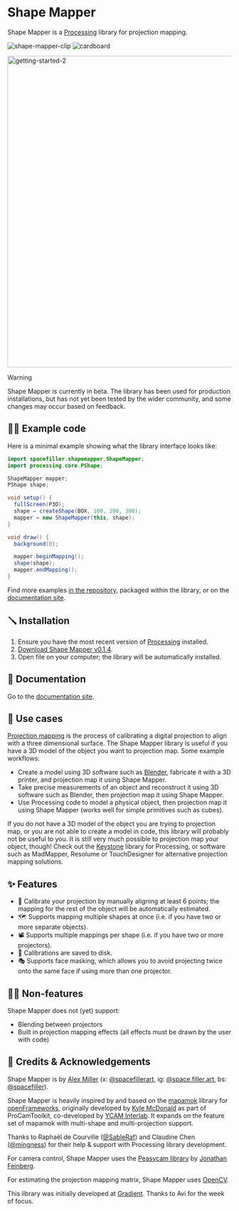 # Shape Mapper

Shape Mapper is a [Processing](processing.org/) library for projection mapping.

![shape-mapper-clip](https://github.com/user-attachments/assets/9a1c0ce3-ff4e-42ab-b20c-06ef966df57a)
![cardboard](https://github.com/user-attachments/assets/59ac0c9a-4bd5-48f1-9ce9-d2512b451caa)

<img width="700" alt="getting-started-2" src="https://github.com/user-attachments/assets/0595fd10-d813-4704-8645-975ee4f563a4" />

> [!WARNING]  
> Shape Mapper is currently in beta. The library has been used for production installations, but has not yet been tested by the wider community, and some changes may occur based on feedback.

## 👩‍💻  Example code

Here is a minimal example showing what the library interface looks like:

``` java
import spacefiller.shapemapper.ShapeMapper;
import processing.core.PShape;

ShapeMapper mapper;
PShape shape;

void setup() {
  fullScreen(P3D);
  shape = createShape(BOX, 100, 200, 300);
  mapper = new ShapeMapper(this, shape);
}

void draw() {
  background(0);

  mapper.beginMapping();
  shape(shape);
  mapper.endMapping();
}
```

Find more examples [in the repository](examples/), packaged within the library, or on the [documentation site](https://alexdmiller.github.io/shape-mapper/).

## 🪛  Installation

1.  Ensure you have the most recent version of [Processing](https://processing.org) installed.
2.  [Download Shape Mapper v0.1.4](https://github.com/alexdmiller/shape-mapper/releases/download/v0.1.4/shapemapper.pdex).
3.  Open file on your computer; the library will be automatically installed.

## 📜  Documentation

Go to the [documentation site](https://alexdmiller.github.io/shape-mapper/).

## 💪  Use cases

[Projection mapping](https://en.wikipedia.org/wiki/Projection_mapping) is the process of calibrating a digital projection to align with a three dimensional surface. The Shape Mapper library is useful if you have a 3D model of the object you want to projection map. Some example workflows:

- Create a model using 3D software such as [Blender](https://www.blender.org/), fabricate it with a 3D printer, and projection map it using Shape Mapper.
- Take precise measurements of an object and reconstruct it using 3D software such as Blender, then projection map it using Shape Mapper.
- Use Processing code to model a physical object, then projection map it using Shape Mapper (works well for simple primitives such as cubes).

If you do not have a 3D model of the object you are trying to projection map, or you are not able to create a model in code, this library will probably not be useful to you. It is still very much possible to projection map your object, though! Check out the [Keystone](https://github.com/davidbouchard/keystone) library for Processing, or software such as MadMapper, Resolume or TouchDesigner for alternative projection mapping solutions.

## ✨  Features

- 🧮 Calibrate your projection by manually aligning at least 6 points; the mapping for the rest of the object will be automatically estimated.
- 🗺 Supports mapping multiple shapes at once (i.e. if you have two or more separate objects).
- 📽 Supports multiple mappings per shape (i.e. if you have two or more projectors).
- 💾 Calibrations are saved to disk.
- 🎭 Supports face masking, which allows you to avoid projecting twice onto the same face if using more than one projector.

## 🤷‍♂️  Non-features

Shape Mapper does not (yet) support:

- Blending between projectors
- Built in projection mapping effects (all effects must be drawn by the user with code)

## 🙏  Credits & Acknowledgements

Shape Mapper is by [Alex Miller](https://alexmiller.cv/) (x: [@spacefillerart](https://x.com/spacefillerart), ig: [@space.filler.art](https://www.instagram.com/space.filler.art/), bs: [@spacefiller](https://bsky.app/profile/spacefiller.bsky.social)).

Shape Mapper is heavily inspired by and based on the [mapamok](https://github.com/YCAMInterlab/mapamok) library for [openFrameworks](https://openframeworks.cc/), originally developed by [Kyle McDonald](https://kylemcdonald.net/) as part of ProCamToolkit, co-developed by [YCAM Interlab](https://www.ycam.jp/en/aboutus/interlab/). It expands on the feature set of mapamok with multi-shape and multi-projection support.

Thanks to Raphaël de Courville ([@SableRaf](https://github.com/SableRaf)) and Claudine Chen ([@mingness](https://github.com/mingness)) for their help & support with Processing library development.

For camera control, Shape Mapper uses the [Peasycam library](https://mrfeinberg.com/peasycam/) by [Jonathan Feinberg](https://mrfeinberg.com).

For estimating the projection mapping matrix, Shape Mapper uses [OpenCV](https://opencv.org/).

This library was initially developed at [Gradient](https://www.gradientretreat.com/). Thanks to Avi for the week of focus.
